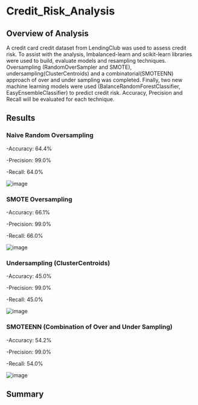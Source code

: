 # Credit_Risk_Analysis
## Overview of Analysis
A credit card credit dataset from LendingClub was used to assess credit risk.  To assist with the analysis, Imbalanced-learn and scikit-learn libraries were used to build, evaluate models and resampling techniques.  Oversampling (RandomOverSampler and SMOTE), undersampling(ClusterCentroids) and a combinatorial(SMOTEENN) approach of over and under sampling was completed.  Finally, two new machine learning models were used (BalanceRandomForestClassifier, EasyEnsembleClassifier) to predict credit risk.  Accuracy, Precision and Recall will be evaluated for each technique.

## Results
### Naive Random Oversampling

  -Accuracy: 64.4%
  
  -Precision: 99.0%
  
  -Recall: 64.0%

![image](https://user-images.githubusercontent.com/89953246/147890219-4b10facf-6b7e-4b87-9ff7-62a0df2f2d7b.png)

### SMOTE Oversampling

  -Accuracy:  66.1%
  
  -Precision: 99.0%
  
  -Recall: 66.0%
  
 ![image](https://user-images.githubusercontent.com/89953246/147890333-1116ca2f-6aad-4243-9215-c2f0714e6751.png)
 
 ### Undersampling (ClusterCentroids)
 
 -Accuracy:  45.0%
 
 -Precision: 99.0%
  
 -Recall: 45.0%
 
 ![image](https://user-images.githubusercontent.com/89953246/147890369-3b6c5bd1-4131-40a8-92b5-f0598122242e.png)
 
 ### SMOTEENN (Combination of Over and Under Sampling)

-Accuracy: 54.2%

-Precision: 99.0%

-Recall:  54.0%

![image](https://user-images.githubusercontent.com/89953246/147890422-90346784-e909-4f77-9a83-04144065d10c.png)



## Summary
